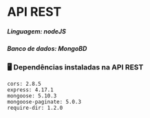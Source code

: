 # API REST

##### *Linguagem: nodeJS* </br>
##### *Banco de dados: MongoBD*




### :desktop_computer: Dependências instaladas na API REST
    cors: 2.8.5
    express: 4.17.1
    mongoose: 5.10.3
    mongoose-paginate: 5.0.3
    require-dir: 1.2.0
